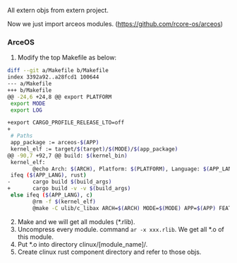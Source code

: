 All extern objs from extern project.

Now we just import arceos modules. (https://github.com/rcore-os/arceos)

### ArceOS
1. Modify the top Makefile as below:
```sh
diff --git a/Makefile b/Makefile
index 3392a92..a28fcd1 100644
--- a/Makefile
+++ b/Makefile
@@ -24,6 +24,8 @@ export PLATFORM
 export MODE
 export LOG

+export CARGO_PROFILE_RELEASE_LTO=off
+
 # Paths
 app_package := arceos-$(APP)
 kernel_elf := target/$(target)/$(MODE)/$(app_package)
@@ -90,7 +92,7 @@ build: $(kernel_bin)
 kernel_elf:
        @echo Arch: $(ARCH), Platform: $(PLATFORM), Language: $(APP_LANG)
 ifeq ($(APP_LANG), rust)
-       cargo build $(build_args)
+       cargo build -v -v $(build_args)
 else ifeq ($(APP_LANG), c)
        @rm -f $(kernel_elf)
        @make -C ulib/c_libax ARCH=$(ARCH) MODE=$(MODE) APP=$(APP) FEATURES="$(features)"
```
2. Make and we will get all modules (\*.rlib).
3. Uncompress every module. command `ar -x xxx.rlib`. We get all \*.o of this module.
4. Put \*.o into directory clinux/\[module_name\]/.
5. Create clinux rust component directory and refer to those objs.

